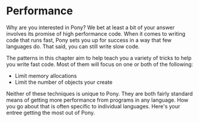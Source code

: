 # Performance

Why are you interested in Pony? We bet at least a bit of your answer involves its promise of high performance code. When it comes to writing code that runs fast, Pony sets you up for success in a way that few languages do. That said, you can still write slow code.

The patterns in this chapter aim to help teach you a variety of tricks to help you write fast code. Most of them will focus on one or both of the following:

- Limit memory allocations
- Limit the number of objects your create

Neither of these techniques is unique to Pony. They are both fairly standard means of getting more performance from programs in any language. How you go about that is often specific to individual languages. Here's your entree getting the most out of Pony.
